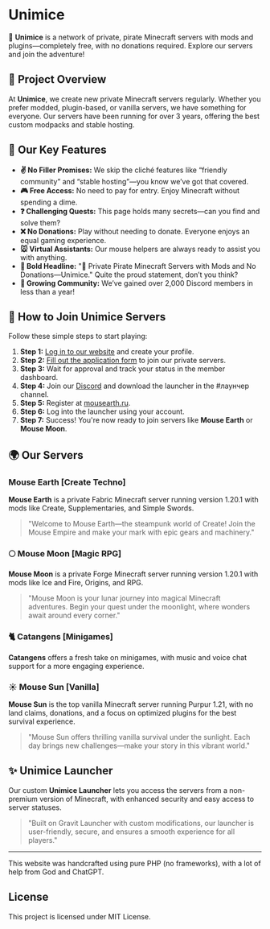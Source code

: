 # Unimice

🔮 **Unimice** is a network of private, pirate Minecraft servers with mods and plugins—completely free, with no donations required. Explore our servers and join the adventure!

## 🚀 Project Overview

At **Unimice**, we create new private Minecraft servers regularly. Whether you prefer modded, plugin-based, or vanilla servers, we have something for everyone. Our servers have been running for over 3 years, offering the best custom modpacks and stable hosting.

## 🌟 Our Key Features

- **✌️ No Filler Promises:** We skip the cliché features like “friendly community” and “stable hosting”—you know we’ve got that covered.
- **🎮 Free Access:** No need to pay for entry. Enjoy Minecraft without spending a dime.
- **❓ Challenging Quests:** This page holds many secrets—can you find and solve them?
- **❌ No Donations:** Play without needing to donate. Everyone enjoys an equal gaming experience.
- **🐭 Virtual Assistants:** Our mouse helpers are always ready to assist you with anything.
- **🎉 Bold Headline:** "🔮 Private Pirate Minecraft Servers with Mods and No Donations—Unimice." Quite the proud statement, don’t you think?
- **🚀 Growing Community:** We’ve gained over 2,000 Discord members in less than a year!

## 📝 How to Join Unimice Servers

Follow these simple steps to start playing:

1. **Step 1:** [Log in to our website](#) and create your profile.
2. **Step 2:** [Fill out the application form](#) to join our private servers.
3. **Step 3:** Wait for approval and track your status in the member dashboard.
4. **Step 4:** Join our [Discord](#) and download the launcher in the #лаунчер channel.
5. **Step 5:** Register at [mousearth.ru](#).
6. **Step 6:** Log into the launcher using your account.
7. **Step 7:** Success! You're now ready to join servers like **Mouse Earth** or **Mouse Moon**.

## 🌍 Our Servers

### Mouse Earth [Create Techno]
**Mouse Earth** is a private Fabric Minecraft server running version 1.20.1 with mods like Create, Supplementaries, and Simple Swords.

> "Welcome to Mouse Earth—the steampunk world of Create! Join the Mouse Empire and make your mark with epic gears and machinery."

### 🌕 Mouse Moon [Magic RPG]
**Mouse Moon** is a private Forge Minecraft server running version 1.20.1 with mods like Ice and Fire, Origins, and RPG.

> "Mouse Moon is your lunar journey into magical Minecraft adventures. Begin your quest under the moonlight, where wonders await around every corner."

### 🐈 Catangens [Minigames]
**Catangens** offers a fresh take on minigames, with music and voice chat support for a more engaging experience.

### ☀️ Mouse Sun [Vanilla]
**Mouse Sun** is the top vanilla Minecraft server running Purpur 1.21, with no land claims, donations, and a focus on optimized plugins for the best survival experience.

> "Mouse Sun offers thrilling vanilla survival under the sunlight. Each day brings new challenges—make your story in this vibrant world."

## ✨ Unimice Launcher

Our custom **Unimice Launcher** lets you access the servers from a non-premium version of Minecraft, with enhanced security and easy access to server statuses.

> "Built on Gravit Launcher with custom modifications, our launcher is user-friendly, secure, and ensures a smooth experience for all players."

---

This website was handcrafted using pure PHP (no frameworks), with a lot of help from God and ChatGPT.

## License
This project is licensed under MIT License.


